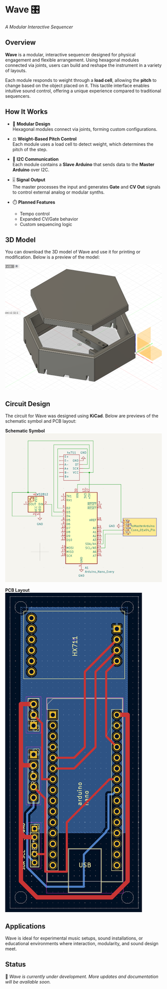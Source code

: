 # Wave 🎛️  
*A Modular Interactive Sequencer*

## Overview

**Wave** is a modular, interactive sequencer designed for physical engagement and flexible arrangement. Using hexagonal modules connected via joints, users can build and reshape the instrument in a variety of layouts.

Each module responds to weight through a **load cell**, allowing the **pitch** to change based on the object placed on it. This tactile interface enables intuitive sound control, offering a unique experience compared to traditional sequencers.

## How It Works

- 🔷 **Modular Design**  
  Hexagonal modules connect via joints, forming custom configurations.

- ⚖️ **Weight-Based Pitch Control**  
  Each module uses a load cell to detect weight, which determines the pitch of the step.

- 🔌 **I2C Communication**  
  Each module contains a **Slave Arduino** that sends data to the **Master Arduino** over I2C.

- 🎚️ **Signal Output**  
  The master processes the input and generates **Gate** and **CV Out** signals to control external analog or modular synths.

- ⏱️ **Planned Features**  
  - Tempo control  
  - Expanded CV/Gate behavior  
  - Custom sequencing logic  

## 3D Model

You can download the 3D model of Wave and use it for printing or modification. Below is a preview of the model:

![Wave 3D Model](3d_files/wave_f3d.png)

## Circuit Design

The circuit for Wave was designed using **KiCad**. Below are previews of the schematic symbol and PCB layout:

**Schematic Symbol**  
![Schematic Symbol](circuit/Symbol.png)

**PCB Layout**  
![PCB Layout](circuit/PCB.png)


## Applications

Wave is ideal for experimental music setups, sound installations, or educational environments where interaction, modularity, and sound design meet.

## Status

🚧 *Wave is currently under development. More updates and documentation will be available soon.*

